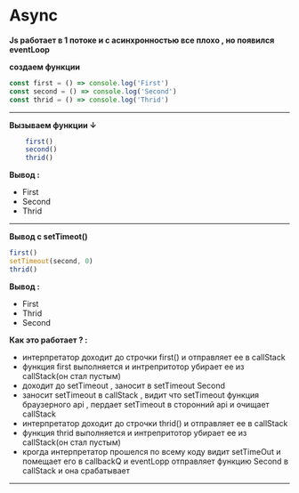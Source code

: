 # Async
**Js работает в 1 потоке и с асинхронностью все плохо , но появился eventLoop**

**создаем функции**
```javascript
const first = () => console.log('First')
const second = () => console.log('Second')
const thrid = () => console.log('Thrid')
```

---

**Вызываем функции ↓**
```javascript
    first()
    second()
    thrid()
```
**Вывод :**
* First
* Second
* Thrid

---

**Вывод с setTimeot()**

```javascript
first()
setTimeout(second, 0)
thrid()
```
**Вывод :**
* First ​​​​​
* Thrid ​​​​​
* Second ​​​​​

**Как это работает ? :**

* интерпретатор доходит до строчки first() и отправляет ее в callStack
* функция first выполняется и интрепритотор убирает ее из callStack(он стал пустым)
* доходит до setTimeout ,  заносит в setTimeout Second 
* заносит setTimeout в callStack , видит что setTimeout функция браузерного api , пердает setTimeout в сторонний api и очищает callStack
* интерпретатор доходит до строчки thrid() и отправляет ее в callStack
* функция thrid выполняется и интрепритотор убирает ее из callStack(он стал пустым)
* крогда интерпретатор прошелся по всему коду видит setTimeOut и помещает его в callbackQ и eventLopp отправляет функцию Second в callStack и она срабатывает 
---